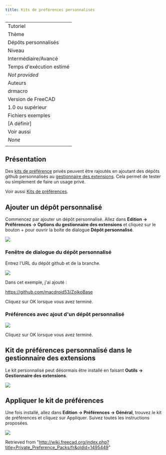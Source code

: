 ```yaml
---
title: Kits de préférences personnalisés
---
```

|  |
| --- |
| Tutoriel |
| Thème |
| Dépôts personnalisés |
| Niveau |
| Intermédiaire/Avancé |
| Temps d'exécution estimé |
| *Not provided* |
| Auteurs |
| drmacro |
| Version de FreeCAD |
| 1.0 ou supérieur |
| Fichiers exemples |
| [A définir] |
| Voir aussi |
| *None* |
|  |

## Présentation

Des [kits de préférence](/Preference_Packs/fr "Preference Packs/fr") privés peuvent être rajoutés en ajoutant des dépôts github personnalisés au [gestionnaire des extensions](/Std_AddonMgr/fr "Std AddonMgr/fr"). Cela permet de tester ou simplement de faire un usage privé.

Voir aussi [Kits de préférences](/Preference_Packs/fr "Preference Packs/fr").

## Ajouter un dépôt personnalisé

Commencez par ajouter un dépôt personnalisé. Allez dans **Edition → Préférences → Options du gestionnaire des extensions** et cliquez sur le bouton + pour ouvrir la boîte de dialogue **Dépôt personnalisé**.

![](/images/Preferences_AM_addrepo.png)

### Fenêtre de dialogue du dépôt personnalisé

Entrez l'URL du dépôt github et de la branche.

![](/images/Preferences_AM_customrepo.png)

Dans cet exemple, j'ai ajouté :

<https://github.com/macdroid53/ZolkoBase>

Cliquez sur OK lorsque vous avez terminé.

### Préférences avec ajout d'un dépôt personnalisé

![](/images/Preferences_AM_after.png)

Cliquez sur OK lorsque vous avez terminé.

## Kit de préférences personnalisé dans le gestionnaire des extensions

Le kit personnalisé peut désormais être installé en faisant **Outils → Gestionnaire des extensions**.

![](/images/PreferencePack_in_AM.png)

## Appliquer le kit de préférences

Une fois installé, allez dans **Edition → Préférences → Général**, trouvez le kit de préférences et cliquez sur Appliquer. Suivez toutes les instructions proposées.

![](/images/PeferencesPP_apply.png)

Retrieved from "<http://wiki.freecad.org/index.php?title=Private_Preference_Packs/fr&oldid=1495449>"